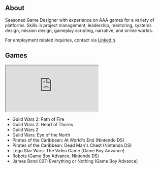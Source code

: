 ## About

Seasoned Game Designer with experience on AAA games for a variety of platforms. Skills in project management, leadership, mentoring, systems design, mission design, gameplay scripting, narrative, and online worlds.

For employment related inquiries, contact via [LinkedIn](https://www.linkedin.com/in/sambeirne).

## Games

<div class="video-responsive noprint">
  <iframe src="https://www.youtube-nocookie.com/embed/videoseries?list=PL5Lsn8hYS_n0GNvilE3bh4c2wCRb9T3jr" allow="accelerometer; autoplay; encrypted-media; gyroscope; picture-in-picture" allowfullscreen></iframe>
</div>

- Guild Wars 2: Path of Fire
- Guild Wars 2: Heart of Thorns
- Guild Wars 2
- Guild Wars: Eye of the North
- Pirates of the Caribbean: At World's End (Nintendo DS)
- Pirates of the Caribbean: Dead Man's Chest (Nintendo DS)
- Lego Star Wars: The Video Game (Game Boy Advance)
- Robots (Game Boy Advance, Nintendo DS)
- James Bond 007: Everything or Nothing (Game Boy Advance)
